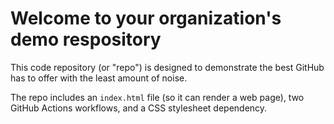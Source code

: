 # Welcome to your organization's demo respository
This code repository (or "repo") is designed to demonstrate the best GitHub has to offer with the least amount of noise.



The repo includes an `index.html` file (so it can render a web page), two GitHub Actions workflows, and a CSS stylesheet dependency.
